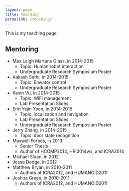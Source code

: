 ```yaml
---
layout: page
title: teaching
permalink: /teaching/
---
```


This is my teaching page

## Mentoring

* Max Leigh Martens Glass, in 2014-2015
  * Topic: Human robot interaction
  * Undergraduate Research Symposium Poster
* Aakash Sethi, in 2014-2015
  * Topic: Elevator control
  * Undergraduate Research Symposium Poster
* Kevin Vu, in 2014-2015
  * Topic: WiFi management
  * Lab Presentation Slides
* Erin Yejin Yoon, in 2014-2015
  * Topic: localization and navigation
  * Lab Presentation Slides
  * Undergraduate Research Symposium Poster
* Jerry Zhang, in 2014-2015
  * Topic: door state recognition
* Maxwell Forbes, in 2013
  * Senior Thesis
  * Author of HCOMP2014, HRI2014ws, and ICRA2014
* Michael Sloan, in 2012
* Jesse Dodge, in 2012
* Matthew Bryan, in 2010-2011
  * Authors of ICRA2012, and HUMANOID2011
* Joshua Green, in 2010-2011
  * Authors of ICRA2012, and HUMANOID2011

